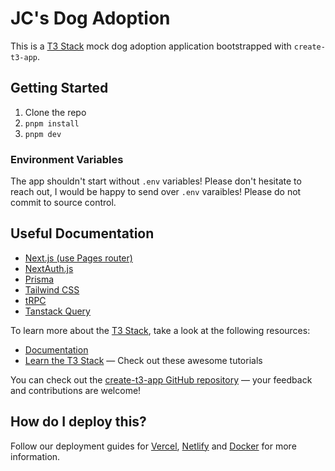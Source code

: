 # JC's Dog Adoption

This is a [T3 Stack](https://create.t3.gg/) mock dog adoption application bootstrapped with `create-t3-app`.

## Getting Started

1. Clone the repo
2. `pnpm install`
3. `pnpm dev`

### Environment Variables

The app shouldn't start without `.env` variables! Please don't hesitate to reach out, I would be happy to send over `.env` varaibles! Please do not commit to source control.

## Useful Documentation
- [Next.js (use Pages router)](https://nextjs.org)
- [NextAuth.js](https://next-auth.js.org)
- [Prisma](https://prisma.io)
- [Tailwind CSS](https://tailwindcss.com)
- [tRPC](https://trpc.io)
- [Tanstack Query](https://tanstack.com/query/latest/docs/framework/react/overview)

To learn more about the [T3 Stack](https://create.t3.gg/), take a look at the following resources:

- [Documentation](https://create.t3.gg/)
- [Learn the T3 Stack](https://create.t3.gg/en/faq#what-learning-resources-are-currently-available) — Check out these awesome tutorials

You can check out the [create-t3-app GitHub repository](https://github.com/t3-oss/create-t3-app) — your feedback and contributions are welcome!

## How do I deploy this?

Follow our deployment guides for [Vercel](https://create.t3.gg/en/deployment/vercel), [Netlify](https://create.t3.gg/en/deployment/netlify) and [Docker](https://create.t3.gg/en/deployment/docker) for more information.
